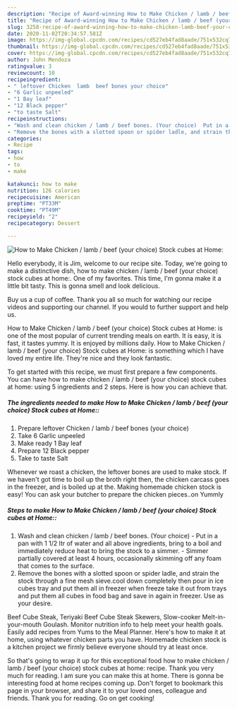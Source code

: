```yaml
---
description: "Recipe of Award-winning How to Make Chicken / lamb / beef (your choice) Stock cubes at Home:"
title: "Recipe of Award-winning How to Make Chicken / lamb / beef (your choice) Stock cubes at Home:"
slug: 3258-recipe-of-award-winning-how-to-make-chicken-lamb-beef-your-choice-stock-cubes-at-home
date: 2020-11-02T20:34:57.581Z
image: https://img-global.cpcdn.com/recipes/cd527eb4fad8aade/751x532cq70/how-to-make-chicken-lamb-beef-your-choice-stock-cubes-at-home-recipe-main-photo.jpg
thumbnail: https://img-global.cpcdn.com/recipes/cd527eb4fad8aade/751x532cq70/how-to-make-chicken-lamb-beef-your-choice-stock-cubes-at-home-recipe-main-photo.jpg
cover: https://img-global.cpcdn.com/recipes/cd527eb4fad8aade/751x532cq70/how-to-make-chicken-lamb-beef-your-choice-stock-cubes-at-home-recipe-main-photo.jpg
author: John Mendoza
ratingvalue: 3
reviewcount: 10
recipeingredient:
- " leftover Chicken  lamb  beef bones your choice"
- "6 Garlic unpeeled"
- "1 Bay leaf"
- "12 Black pepper"
- "to taste Salt"
recipeinstructions:
- "Wash and clean chicken / lamb / beef bones. (Your choice)  Put in a pan with 1 1/2 ltr of water and all above ingredients, bring to a boil and immediately reduce heat to bring the stock to a simmer. Simmer partially covered at least 4 hours, occasionally skimming off any foam that comes to the surface."
- "Remove the bones with a slotted spoon or spider ladle, and strain the stock through a fine mesh sieve.cool down completely then pour in ice cubes tray and put them all in freezer when freeze take it out from trays and put them all cubes in food bag and save in again in freezer. Use as your desire."
categories:
- Recipe
tags:
- how
- to
- make

katakunci: how to make 
nutrition: 126 calories
recipecuisine: American
preptime: "PT33M"
cooktime: "PT49M"
recipeyield: "2"
recipecategory: Dessert

---
```



![How to Make Chicken / lamb / beef (your choice) Stock cubes at Home:](https://img-global.cpcdn.com/recipes/cd527eb4fad8aade/751x532cq70/how-to-make-chicken-lamb-beef-your-choice-stock-cubes-at-home-recipe-main-photo.jpg)

Hello everybody, it is Jim, welcome to our recipe site. Today, we're going to make a distinctive dish, how to make chicken / lamb / beef (your choice) stock cubes at home:. One of my favorites. This time, I'm gonna make it a little bit tasty. This is gonna smell and look delicious.

Buy us a cup of coffee. Thank you all so much for watching our recipe videos and supporting our channel. If you would to further support and help us.

How to Make Chicken / lamb / beef (your choice) Stock cubes at Home: is one of the most popular of current trending meals on earth. It is easy, it is fast, it tastes yummy. It is enjoyed by millions daily. How to Make Chicken / lamb / beef (your choice) Stock cubes at Home: is something which I have loved my entire life. They're nice and they look fantastic.


To get started with this recipe, we must first prepare a few components. You can have how to make chicken / lamb / beef (your choice) stock cubes at home: using 5 ingredients and 2 steps. Here is how you can achieve that.

<!--inarticleads1-->

##### The ingredients needed to make How to Make Chicken / lamb / beef (your choice) Stock cubes at Home::

1. Prepare  leftover Chicken / lamb / beef bones (your choice)
1. Take 6 Garlic unpeeled
1. Make ready 1 Bay leaf
1. Prepare 12 Black pepper
1. Take to taste Salt


Whenever we roast a chicken, the leftover bones are used to make stock. If we haven&#39;t got time to boil up the broth right then, the chicken carcass goes in the freezer, and is boiled up at the. Making homemade chicken stock is easy! You can ask your butcher to prepare the chicken pieces..on Yummly 

<!--inarticleads2-->

##### Steps to make How to Make Chicken / lamb / beef (your choice) Stock cubes at Home::

1. Wash and clean chicken / lamb / beef bones. (Your choice)  - Put in a pan with 1 1/2 ltr of water and all above ingredients, bring to a boil and immediately reduce heat to bring the stock to a simmer. - Simmer partially covered at least 4 hours, occasionally skimming off any foam that comes to the surface.
1. Remove the bones with a slotted spoon or spider ladle, and strain the stock through a fine mesh sieve.cool down completely then pour in ice cubes tray and put them all in freezer when freeze take it out from trays and put them all cubes in food bag and save in again in freezer. Use as your desire.


Beef Cube Steak, Teriyaki Beef Cube Steak Skewers, Slow-cooker Melt-in-your-mouth Goulash. Monitor nutrition info to help meet your health goals. Easily add recipes from Yums to the Meal Planner. Here&#39;s how to make it at home, using whatever chicken parts you have. Homemade chicken stock is a kitchen project we firmly believe everyone should try at least once. 

So that's going to wrap it up for this exceptional food how to make chicken / lamb / beef (your choice) stock cubes at home: recipe. Thank you very much for reading. I am sure you can make this at home. There is gonna be interesting food at home recipes coming up. Don't forget to bookmark this page in your browser, and share it to your loved ones, colleague and friends. Thank you for reading. Go on get cooking!
